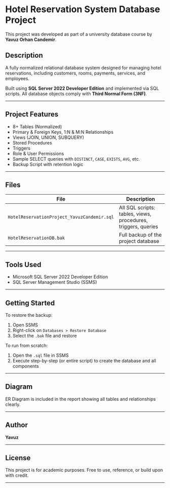 # Hotel Reservation System Database Project

This project was developed as part of a university database course by **Yavuz Orhan Candemir**.

## Description

A fully normalized relational database system designed for managing hotel reservations, including customers, rooms, payments, services, and employees.

Built using **SQL Server 2022 Developer Edition** and implemented via SQL scripts. All database objects comply with **Third Normal Form (3NF)**.

---

## Project Features

- 8+ Tables (Normalized)
- Primary & Foreign Keys, 1:N & M:N Relationships
- Views (JOIN, UNION, SUBQUERY)
- Stored Procedures
- Triggers
- Role & User Permissions
- Sample SELECT queries with `DISTINCT`, `CASE`, `EXISTS`, `AVG`, etc.
- Backup Script with retention logic

---

## Files

| File | Description |
|------|-------------|
| `HotelReservationProject_YavuzCandemir.sql` | All SQL scripts: tables, views, procedures, triggers, queries |
| `HotelReservationDB.bak` | Full backup of the project database |

---

## Tools Used

- Microsoft SQL Server 2022 Developer Edition
- SQL Server Management Studio (SSMS)

---

## Getting Started

To restore the backup:
1. Open SSMS
2. Right-click on `Databases > Restore Database`
3. Select the `.bak` file and restore

To run from scratch:
1. Open the `.sql` file in SSMS
2. Execute step-by-step (or entire script) to create the database and all components

---

## Diagram

ER Diagram is included in the report showing all tables and relationships clearly.

---

## Author

**Yavuz**  

---

## License

This project is for academic purposes. Free to use, reference, or build upon with credit.
****
